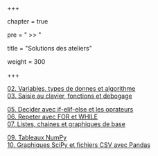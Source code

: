 +++

chapter = true

pre = " >> "

title = "Solutions des ateliers"

weight = 300

+++



[02. Variables, types de donnes et algorithme](./2_variables/)  
[03. Saisie au clavier, fonctions et debogage](./3_input_fonctions_debug/)



[05. Decider avec if-elif-else et les oprateurs](./5_if/)  
[06. Repeter avec FOR et WHILE](./6_boucles/)  
[07. Listes, chaines et graphiques de base](./7_listes/)



[09. Tableaux NumPy](./9_numpy/)  
[10. Graphiques SciPy et fichiers CSV avec Pandas](./10_scipy/)

